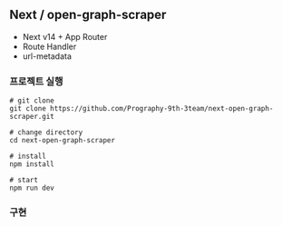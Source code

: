 ## Next / open-graph-scraper

-   Next v14 + App Router
-   Route Handler
-   url-metadata

### 프로젝트 실행

```
# git clone
git clone https://github.com/Prography-9th-3team/next-open-graph-scraper.git

# change directory
cd next-open-graph-scraper

# install
npm install

# start
npm run dev
```

### 구현
